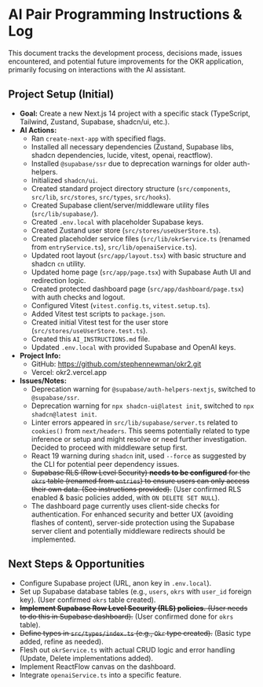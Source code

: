 # AI Pair Programming Instructions & Log

This document tracks the development process, decisions made, issues encountered, and potential future improvements for the OKR application, primarily focusing on interactions with the AI assistant.

## Project Setup (Initial)

- **Goal:** Create a new Next.js 14 project with a specific stack (TypeScript, Tailwind, Zustand, Supabase, shadcn/ui, etc.).
- **AI Actions:**
    - Ran `create-next-app` with specified flags.
    - Installed all necessary dependencies (Zustand, Supabase libs, shadcn dependencies, lucide, vitest, openai, reactflow).
    - Installed `@supabase/ssr` due to deprecation warnings for older auth-helpers.
    - Initialized `shadcn/ui`.
    - Created standard project directory structure (`src/components`, `src/lib`, `src/stores`, `src/types`, `src/hooks`).
    - Created Supabase client/server/middleware utility files (`src/lib/supabase/`).
    - Created `.env.local` with placeholder Supabase keys.
    - Created Zustand user store (`src/stores/useUserStore.ts`).
    - Created placeholder service files (`src/lib/okrService.ts` (renamed from `entryService.ts`), `src/lib/openaiService.ts`).
    - Updated root layout (`src/app/layout.tsx`) with basic structure and shadcn `cn` utility.
    - Updated home page (`src/app/page.tsx`) with Supabase Auth UI and redirection logic.
    - Created protected dashboard page (`src/app/dashboard/page.tsx`) with auth checks and logout.
    - Configured Vitest (`vitest.config.ts`, `vitest.setup.ts`).
    - Added Vitest test scripts to `package.json`.
    - Created initial Vitest test for the user store (`src/stores/useUserStore.test.ts`).
    - Created this `AI_INSTRUCTIONS.md` file.
    - Updated `.env.local` with provided Supabase and OpenAI keys.
- **Project Info:**
    - GitHub: https://github.com/stephennewman/okr2.git
    - Vercel: okr2.vercel.app
- **Issues/Notes:**
    - Deprecation warning for `@supabase/auth-helpers-nextjs`, switched to `@supabase/ssr`.
    - Deprecation warning for `npx shadcn-ui@latest init`, switched to `npx shadcn@latest init`.
    - Linter errors appeared in `src/lib/supabase/server.ts` related to `cookies()` from `next/headers`. This seems potentially related to type inference or setup and might resolve or need further investigation. Decided to proceed with middleware setup first.
    - React 19 warning during `shadcn` init, used `--force` as suggested by the CLI for potential peer dependency issues.
    - ~~Supabase RLS (Row Level Security) **needs to be configured** for the `okrs` table (renamed from `entries`) to ensure users can only access their own data. (See instructions provided).~~ (User confirmed RLS enabled & basic policies added, with `ON DELETE SET NULL`).
    - The dashboard page currently uses client-side checks for authentication. For enhanced security and better UX (avoiding flashes of content), server-side protection using the Supabase server client and potentially middleware redirects should be implemented.

## Next Steps & Opportunities

- Configure Supabase project (URL, anon key in `.env.local`).
- Set up Supabase database tables (e.g., `users`, `okrs` with `user_id` foreign key). (User confirmed `okrs` table created).
- ~~**Implement Supabase Row Level Security (RLS) policies.** (User needs to do this in Supabase dashboard).~~ (User confirmed done for `okrs` table).
- ~~Define types in `src/types/index.ts` (e.g., `Okr` type created).~~ (Basic type added, refine as needed).
- Flesh out `okrService.ts` with actual CRUD logic and error handling (Update, Delete implementations added).
- Implement ReactFlow canvas on the dashboard.
- Integrate `openaiService.ts` into a specific feature.